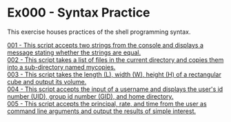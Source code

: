 # Ex000 - Syntax Practice

This exercise houses practices of the shell programming syntax.

[001 - This script accepts two strings from the console and displays a message stating whether the strings are equal.
](https://github.com/handyPan/ShellProgramming-Collection/tree/main/ex000-Syntax%20Practice/001.sh)<br>
[002 - This script takes a list of files in the current directory and copies them into a sub-directory named mycopies.
](https://github.com/handyPan/ShellProgramming-Collection/tree/main/ex000-Syntax%20Practice/002.sh)<br>
[003 - This script takes the length (L), width (W), height (H) of a rectangular cube and output its volume.
](https://github.com/handyPan/ShellProgramming-Collection/tree/main/ex000-Syntax%20Practice/003.sh)<br>
[004 - This script accepts the input of a username and displays the user's id number (UID), group id number (GID), and home directory.
](https://github.com/handyPan/ShellProgramming-Collection/tree/main/ex000-Syntax%20Practice/004.sh)<br>
[005 - This script accepts the principal, rate, and time from the user as command line arguments and output the results of simple interest.
](https://github.com/handyPan/ShellProgramming-Collection/tree/main/ex000-Syntax%20Practice/005.sh)<br>
